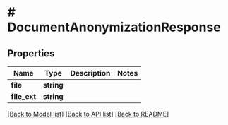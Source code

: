 # # DocumentAnonymizationResponse

## Properties

Name | Type | Description | Notes
------------ | ------------- | ------------- | -------------
**file** | **string** |  |
**file_ext** | **string** |  |

[[Back to Model list]](../../README.md#models) [[Back to API list]](../../README.md#endpoints) [[Back to README]](../../README.md)
